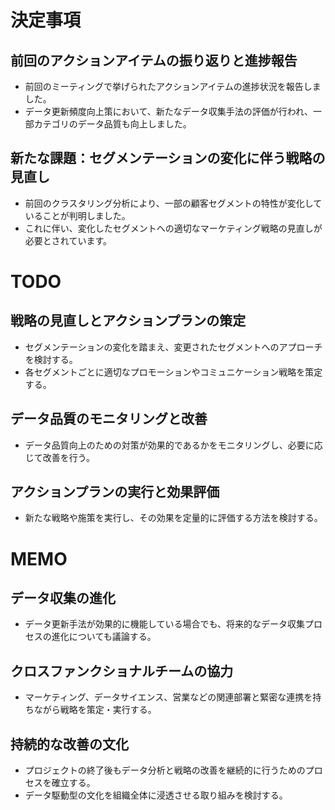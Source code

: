 # 決定事項
## 前回のアクションアイテムの振り返りと進捗報告
- 前回のミーティングで挙げられたアクションアイテムの進捗状況を報告しました。
- データ更新頻度向上策において、新たなデータ収集手法の評価が行われ、一部カテゴリのデータ品質も向上しました。

## 新たな課題：セグメンテーションの変化に伴う戦略の見直し
- 前回のクラスタリング分析により、一部の顧客セグメントの特性が変化していることが判明しました。
- これに伴い、変化したセグメントへの適切なマーケティング戦略の見直しが必要とされています。

# TODO
## 戦略の見直しとアクションプランの策定
- セグメンテーションの変化を踏まえ、変更されたセグメントへのアプローチを検討する。
- 各セグメントごとに適切なプロモーションやコミュニケーション戦略を策定する。

## データ品質のモニタリングと改善
- データ品質向上のための対策が効果的であるかをモニタリングし、必要に応じて改善を行う。

## アクションプランの実行と効果評価
- 新たな戦略や施策を実行し、その効果を定量的に評価する方法を検討する。

# MEMO
## データ収集の進化
- データ更新手法が効果的に機能している場合でも、将来的なデータ収集プロセスの進化についても議論する。

## クロスファンクショナルチームの協力
- マーケティング、データサイエンス、営業などの関連部署と緊密な連携を持ちながら戦略を策定・実行する。

## 持続的な改善の文化
- プロジェクトの終了後もデータ分析と戦略の改善を継続的に行うためのプロセスを確立する。
- データ駆動型の文化を組織全体に浸透させる取り組みを検討する。
